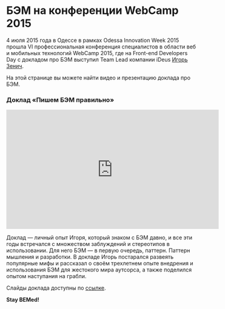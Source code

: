 # БЭМ на конференции WebCamp 2015

4 июля 2015 года в Одессе в рамках Odessa Innovation Week 2015 прошла VI профессиональная конференция специалистов в области 
веб и мобильных технологий WebCamp 2015, где на Front-end Developers Day с докладом про БЭМ выступил Team Lead компании iDeus [Игорь Зенич](https://twitter.com/delaz).

На этой странице вы можете найти видео и презентацию доклада про БЭМ.

### Доклад «Пишем БЭМ правильно»

<iframe width="560" height="315" src="https://www.youtube.com/embed/kBgHdSOj33A" frameborder="0" allowfullscreen></iframe>

Доклад — личный опыт Игоря, который знаком с БЭМ давно, и все эти годы встречался с множеством заблуждений и стереотипов в 
использовании. Для него БЭМ — в первую очередь, паттерн. Паттерн мышления и разработки. В докладе Игорь постарался развеять 
популярные мифы и рассказал о своём трехлетнем опыте внедрения и использования БЭМ для жестокого мира аутсорса, а также 
поделился опытом наступания на грабли.

Слайды доклада доступны по [ссылке](http://delka.github.io/talks/webcamp/2015/bem/).

**Stay BEMed!** 

